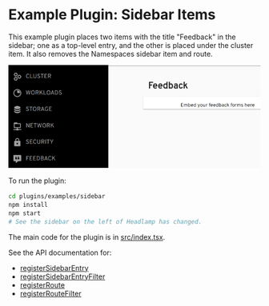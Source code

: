 # Example Plugin: Sidebar Items

This example plugin places two items with the title "Feedback" in the
sidebar; one as a top-level entry, and the other is placed under the
cluster item. It also removes the Namespaces sidebar item and route.

![screenshot of the side bar being changed](../../../docs/development/plugins/images/sidebar.png)

To run the plugin:

```bash
cd plugins/examples/sidebar
npm install
npm start
# See the sidebar on the left of Headlamp has changed.
```

The main code for the plugin is in [src/index.tsx](src/index.tsx).

See the API documentation for:

- [registerSidebarEntry](https://headlamp.dev/docs/latest/development/api/modules/plugin_registry/#registersidebarentry)
- [registerSidebarEntryFilter](https://headlamp.dev/docs/latest/development/api/modules/plugin_registry/#registersidebarentryfilter)
- [registerRoute](https://headlamp.dev/docs/latest/development/api/modules/plugin_registry/#registerroute)
- [registerRouteFilter](https://headlamp.dev/docs/latest/development/api/modules/plugin_registry/#registerroutefilter)
